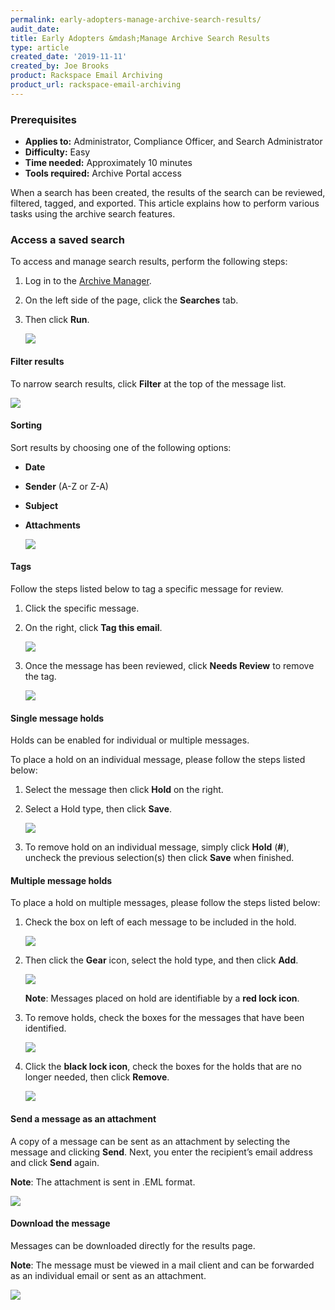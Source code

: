 ```yaml
---
permalink: early-adopters-manage-archive-search-results/
audit_date:
title: Early Adopters &mdash;Manage Archive Search Results
type: article
created_date: '2019-11-11'
created_by: Joe Brooks
product: Rackspace Email Archiving
product_url: rackspace-email-archiving
---
```


### Prerequisites

- **Applies to:** Administrator, Compliance Officer, and Search Administrator
- **Difficulty:** Easy
- **Time needed:** Approximately 10 minutes
- **Tools required:** Archive Portal access

When a search has been created, the results of the search can be reviewed, filtered, tagged, and exported. This article explains how to perform various tasks using the archive search features.

### Access a saved search

To access and manage search results, perform the following steps:

1.  Log in to the [Archive Manager](/how-to/log-in-to-the-archive-manager).

2.  On the left side of the page, click the **Searches** tab.

3.  Then click **Run**.

    <img src="{% asset_path rackspace-email-archiving/manage-archive-search-results/manage-archive-search-results-1.png %}" />


#### Filter results

To narrow search results, click **Filter** at the top of the message list.

  <img src="{% asset_path rackspace-email-archiving/manage-archive-search-results/manage-archive-search-results-2.png %}" />


#### Sorting

Sort results by choosing one of the following options:

- **Date**
- **Sender** (A-Z or Z-A)
- **Subject**
- **Attachments**

  <img src="{% asset_path rackspace-email-archiving/manage-archive-search-results/manage-archive-search-results-3.png %}" />


#### Tags

Follow the steps listed below to tag a specific message for review.

1.   Click the specific message.

2.   On the right, click **Tag this email**.

     <img src="{% asset_path rackspace-email-archiving/manage-archive-search-results/manage-archive-search-results-4.png %}" />

3.   Once the message has been reviewed, click **Needs Review** to remove the tag.    

     <img src="{% asset_path rackspace-email-archiving/manage-archive-search-results/manage-archive-search-results-5.png %}" />


#### Single message holds

Holds can be enabled for individual or multiple messages.

To place a hold on an individual message, please follow the steps listed below:

1.   Select the message then click **Hold** on the right.

2.   Select a Hold type, then click **Save**.

     <img src="{% asset_path rackspace-email-archiving/manage-archive-search-results/manage-archive-search-results-6.png %}" />

3. 	 To remove hold on an individual message, simply click **Hold** (**#**), uncheck the previous selection(s) then click **Save** when finished.

#### Multiple message holds

To place a hold on multiple messages, please follow the steps listed below:

1.   Check the box on left of each message to be included in the hold.

     <img src="{% asset_path rackspace-email-archiving/manage-archive-search-results/manage-archive-search-results-7.png %}" />

2.   Then click the **Gear** icon, select the hold type, and then click **Add**.

      <img src="{% asset_path rackspace-email-archiving/manage-archive-search-results/manage-archive-search-results-8.png %}" />  

      **Note**: Messages placed on hold are identifiable by a **red lock icon**.

3.    To remove holds, check the boxes for the messages that have been identified.

      <img src="{% asset_path rackspace-email-archiving/manage-archive-search-results/manage-archive-search-results-9.png %}" />    

4.    Click the **black lock icon**, check the boxes for the holds that are no longer needed, then click **Remove**.    

      <img src="{% asset_path rackspace-email-archiving/manage-archive-search-results/manage-archive-search-results-10.png %}" />


#### Send a message as an attachment

A copy of a message can be sent as an attachment by selecting the message and clicking **Send**. Next, you enter the recipient’s email address and click **Send** again.

**Note**: The attachment is sent in .EML format.

  <img src="{% asset_path rackspace-email-archiving/manage-archive-search-results/manage-archive-search-results-11.png %}" />


#### Download the message


Messages can be downloaded directly for the results page.

**Note**: The message must be viewed in a mail client and can be forwarded as an individual email or sent as an attachment.

<img src="{% asset_path rackspace-email-archiving/manage-archive-search-results/manage-archive-search-results-12.png %}" />
